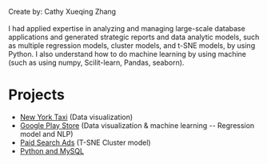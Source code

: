 Create by: Cathy Xueqing Zhang<br/><br/>
I had applied expertise in analyzing and managing large-scale database applications and generated strategic reports and data analytic models, such as multiple regression models, cluster models, and t-SNE models, by using Python. I also understand how to do machine learning by using machine (such as using numpy, Scilit-learn, Pandas, seaborn). 

# Projects
- [New York Taxi]() (Data visualization)
- [Google Play Store]() (Data visualization & machine learning -- Regression model and NLP)
- [Paid Search Ads]() (T-SNE Cluster model)
- [Python and MySQL]()
